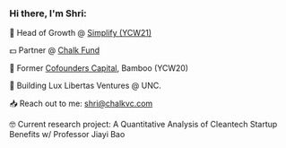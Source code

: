 ### Hi there, I'm Shri:
<p>🚨 Head of Growth @ <a href="https://simplify.jobs" target="_blank">Simplify (YCW21)</a></p>
<p>💵 Partner @ <a href="https://www.chalkvc.com" target="_blank">Chalk Fund</a></p>
<p>🔩 Former <a href="https://cofounderscapital.com"target="_blank">Cofounders Capital</a>, Bamboo (YCW20)</p>
<p>🔨 Building Lux Libertas Ventures @ UNC.</p>
<p>📥 Reach out to me: <a href="mailto:shri@chalkvc.com">shri@chalkvc.com</a></p>
<p>🤓 Current research project: A Quantitative Analysis of Cleantech Startup Benefits w/ Professor Jiayi Bao</p>

<!--
skolanukuduru/skolanukuduru** is a ✨ _special_ ✨ repository because its `README.md` (this file) appears on your GitHub profile.

Here are some ideas to get you started:

🔭 I’m currently working on ...
- 🌱 I’m currently learning ...
- 👯 I’m looking to collaborate on ...
- 🤔 I’m looking for help with ...
- 💬 Ask me about ...
- 📫 How to reach me: ...
- 😄 Pronouns: ...
- ⚡ Fun fact: ...
-->
